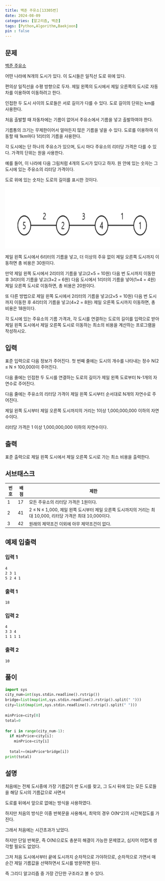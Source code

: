 ```yaml
---
title: 백준 주유소[13305번]
date: 2024-08-09
categories: [알고리즘, 백준]
tags: [Python,Algorithm,Baekjoon]
pin : false
---
```


## 문제
[백준 주유소](https://www.acmicpc.net/problem/13305)

어떤 나라에 N개의 도시가 있다. 이 도시들은 일직선 도로 위에 있다. 

편의상 일직선을 수평 방향으로 두자. 제일 왼쪽의 도시에서 제일 오른쪽의 도시로 자동차를 이용하여 이동하려고 한다. 

인접한 두 도시 사이의 도로들은 서로 길이가 다를 수 있다. 도로 길이의 단위는 km를 사용한다.

처음 출발할 때 자동차에는 기름이 없어서 주유소에서 기름을 넣고 출발하여야 한다. 

기름통의 크기는 무제한이어서 얼마든지 많은 기름을 넣을 수 있다. 도로를 이용하여 이동할 때 1km마다 1리터의 기름을 사용한다. 

각 도시에는 단 하나의 주유소가 있으며, 도시 마다 주유소의 리터당 가격은 다를 수 있다. 가격의 단위는 원을 사용한다.

예를 들어, 이 나라에 다음 그림처럼 4개의 도시가 있다고 하자. 원 안에 있는 숫자는 그 도시에 있는 주유소의 리터당 가격이다.

도로 위에 있는 숫자는 도로의 길이를 표시한 것이다.


<div align='center'>
    <img src="../assets/img/baekjoon/13305/13305.png"  height="200px">
</div>

제일 왼쪽 도시에서 6리터의 기름을 넣고, 더 이상의 주유 없이 제일 오른쪽 도시까지 이동하면 총 비용은 30원이다. 

만약 제일 왼쪽 도시에서 2리터의 기름을 넣고(2×5 = 10원) 다음 번 도시까지 이동한 후 3리터의 기름을 넣고(3×2 = 6원) 다음 도시에서 1리터의 기름을 넣어(1×4 = 4원) 제일 오른쪽 도시로 이동하면, 총 비용은 20원이다. 

또 다른 방법으로 제일 왼쪽 도시에서 2리터의 기름을 넣고(2×5 = 10원) 다음 번 도시까지 이동한 후 4리터의 기름을 넣고(4×2 = 8원) 제일 오른쪽 도시까지 이동하면, 총 비용은 18원이다.

각 도시에 있는 주유소의 기름 가격과, 각 도시를 연결하는 도로의 길이를 입력으로 받아 제일 왼쪽 도시에서 제일 오른쪽 도시로 이동하는 최소의 비용을 계산하는 프로그램을 작성하시오.

## 입력

표준 입력으로 다음 정보가 주어진다. 첫 번째 줄에는 도시의 개수를 나타내는 정수 N(2 ≤ N ≤ 100,000)이 주어진다. 

다음 줄에는 인접한 두 도시를 연결하는 도로의 길이가 제일 왼쪽 도로부터 N-1개의 자연수로 주어진다.

다음 줄에는 주유소의 리터당 가격이 제일 왼쪽 도시부터 순서대로 N개의 자연수로 주어진다. 

제일 왼쪽 도시부터 제일 오른쪽 도시까지의 거리는 1이상 1,000,000,000 이하의 자연수이다. 

리터당 가격은 1 이상 1,000,000,000 이하의 자연수이다.

## 출력

표준 출력으로 제일 왼쪽 도시에서 제일 오른쪽 도시로 가는 최소 비용을 출력한다.

## 서브태스크

| 번호 | 배점 | 제한 |
|------|------|------|
| 1    | 17   | 모든 주유소의 리터당 가격은 1원이다. |
| 2    | 41   | 2 ≤ N ≤ 1,000, 제일 왼쪽 도시부터 제일 오른쪽 도시까지의 거리는 최대 10,000, 리터당 가격은 최대 10,000이다. |
| 3    | 42   | 원래의 제약조건 이외에 아무 제약조건이 없다. |



## 예제 입출력

### 입력 1

```text
4
2 3 1
5 2 4 1
```

### 출력 1


```text
18
```
### 입력 2

```text
4
3 3 4
1 1 1 1
```

### 출력 2


```text
10
```


## 풀이
```python
import sys
city_num=int(sys.stdin.readline().rstrip())
bridge=list(map(int,sys.stdin.readline().rstrip().split(" ")))
city=list(map(int,sys.stdin.readline().rstrip().split(" ")))

minPrice=city[0]
total=0

for i in range(city_num-1):
  if minPrice>city[i]:
    minPrice=city[i]

  total+=(minPrice*bridge[i])
print(total)
```

## 설명

처음에는 전체 도시중에 가장 기름값이 싼 도시를 찾고, 그 도시 뒤에 있는 모든 도로들을 해당 도시의 기름값으로 사면서

도로를 뒤에서 앞으로 없애는 방식을 사용하였다.

하지만 처음의 방식은 이중 반복문을 사용해서, 최악의 경우 O(N^2)의 시간복잡도를 가진다.

그래서 처음에는 시간초과가 났었다.

하지만 단일 반복문, 즉 O(N)으로도 충분히 해결이 가능한 문제였고, 심지어 어렵게 생각할 필요도 없었다.

그저 처음 도시에서부터 끝에 도시까지 순차적으로 가야하므로, 순차적으로 가면서 매 순간 제일 기름값을 선택하면서 도시를 방문하면 된다.

즉 그리디 알고리즘 중 가장 간단한 구조라고 볼 수 있다.

